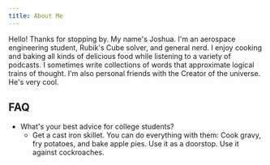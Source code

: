 ```yaml
---
title: About Me
---
```


Hello! Thanks for stopping by. My name's Joshua. I'm an aerospace engineering student, Rubik's Cube solver, and general nerd. I enjoy cooking and baking all kinds of delicious food while listening to a variety of podcasts. I sometimes write collections of words that approximate logical trains of thought. I'm also personal friends with the Creator of the universe. He's very cool.

## FAQ

* What's your best advice for college students?
	* Get a cast iron skillet. You can do everything with them: Cook gravy, fry potatoes, and bake apple pies. Use it as a doorstop. Use it against cockroaches.